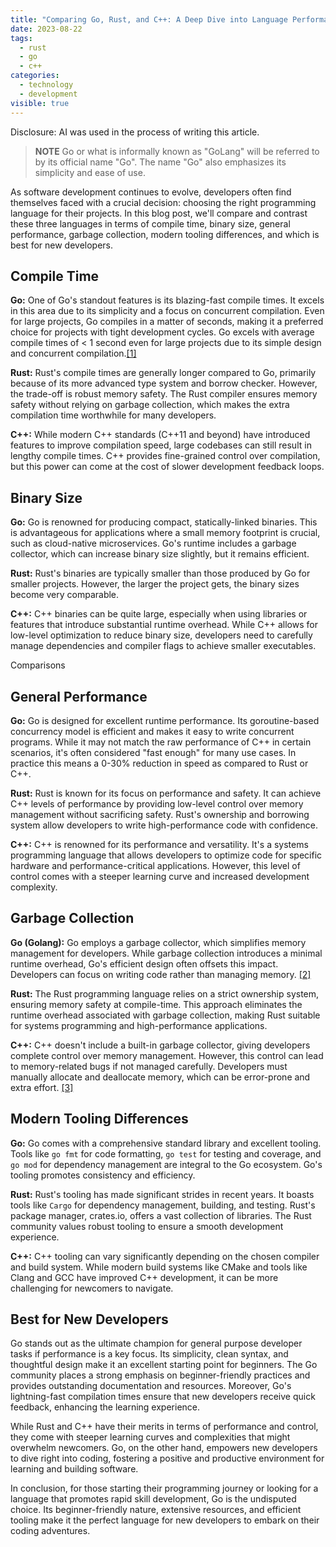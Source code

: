 ```yaml
---
title: "Comparing Go, Rust, and C++: A Deep Dive into Language Performance and Tooling"
date: 2023-08-22
tags:
  - rust
  - go
  - c++
categories:
  - technology
  - development
visible: true
---
```


Disclosure: AI was used in the process of writing this article.

> **NOTE**
Go or what is informally known as "GoLang" will be referred to by its official name "Go". The name "Go" also emphasizes its simplicity and ease of use.

As software development continues to evolve, developers often find themselves faced with a crucial decision: choosing the right programming language for their projects. In this blog post, we'll compare and contrast these three languages in terms of compile time, binary size, general performance, garbage collection, modern tooling differences, and which is best for new developers.

## Compile Time

**Go:** One of Go's standout features is its blazing-fast compile times. It excels in this area due to its simplicity and a focus on concurrent compilation. Even for large projects, Go compiles in a matter of seconds, making it a preferred choice for projects with tight development cycles. Go excels with average compile times of < 1 second even for large projects due to its simple design and concurrent compilation.[[1]](https://benchmarksgame-team.pages.debian.net/benchmarksgame/fastest/rust-go.html)

**Rust:** Rust's compile times are generally longer compared to Go, primarily because of its more advanced type system and borrow checker. However, the trade-off is robust memory safety. The Rust compiler ensures memory safety without relying on garbage collection, which makes the extra compilation time worthwhile for many developers.

**C++:** While modern C++ standards (C++11 and beyond) have introduced features to improve compilation speed, large codebases can still result in lengthy compile times. C++ provides fine-grained control over compilation, but this power can come at the cost of slower development feedback loops.

## Binary Size

**Go:** Go is renowned for producing compact, statically-linked binaries. This is advantageous for applications where a small memory footprint is crucial, such as cloud-native microservices. Go's runtime includes a garbage collector, which can increase binary size slightly, but it remains efficient.

**Rust:** Rust's binaries are typically smaller than those produced by Go for smaller projects. However, the larger the project gets, the binary sizes become very comparable.

**C++:** C++ binaries can be quite large, especially when using libraries or features that introduce substantial runtime overhead. While C++ allows for low-level optimization to reduce binary size, developers need to carefully manage dependencies and compiler flags to achieve smaller executables.

Comparisons

## General Performance

**Go:** Go is designed for excellent runtime performance. Its goroutine-based concurrency model is efficient and makes it easy to write concurrent programs. While it may not match the raw performance of C++ in certain scenarios, it's often considered "fast enough" for many use cases. In practice this means a 0-30% reduction in speed as compared to Rust or C++.

**Rust:** Rust is known for its focus on performance and safety. It can achieve C++ levels of performance by providing low-level control over memory management without sacrificing safety. Rust's ownership and borrowing system allow developers to write high-performance code with confidence.

**C++:** C++ is renowned for its performance and versatility. It's a systems programming language that allows developers to optimize code for specific hardware and performance-critical applications. However, this level of control comes with a steeper learning curve and increased development complexity.

## Garbage Collection

**Go (Golang):** Go employs a garbage collector, which simplifies memory management for developers. While garbage collection introduces a minimal runtime overhead, Go's efficient design often offsets this impact. Developers can focus on writing code rather than managing memory. [[2]](https://tip.golang.org/doc/gc-guide)

**Rust:** The Rust programming language relies on a strict ownership system, ensuring memory safety at compile-time. This approach eliminates the runtime overhead associated with garbage collection, making Rust suitable for systems programming and high-performance applications.

**C++:** C++ doesn't include a built-in garbage collector, giving developers complete control over memory management. However, this control can lead to memory-related bugs if not managed carefully. Developers must manually allocate and deallocate memory, which can be error-prone and extra effort. [[3]](https://stackoverflow.com/questions/4687310/memory-allocation-in-c)

## Modern Tooling Differences

**Go:** Go comes with a comprehensive standard library and excellent tooling. Tools like `go fmt` for code formatting, `go test` for testing and coverage, and `go mod` for dependency management are integral to the Go ecosystem. Go's tooling promotes consistency and efficiency.

**Rust:** Rust's tooling has made significant strides in recent years. It boasts tools like `Cargo` for dependency management, building, and testing. Rust's package manager, crates.io, offers a vast collection of libraries. The Rust community values robust tooling to ensure a smooth development experience.

**C++:** C++ tooling can vary significantly depending on the chosen compiler and build system. While modern build systems like CMake and tools like Clang and GCC have improved C++ development, it can be more challenging for newcomers to navigate.

## Best for New Developers

Go stands out as the ultimate champion for general purpose developer tasks if performance is a key focus. Its simplicity, clean syntax, and thoughtful design make it an excellent starting point for beginners. The Go community places a strong emphasis on beginner-friendly practices and provides outstanding documentation and resources. Moreover, Go's lightning-fast compilation times ensure that new developers receive quick feedback, enhancing the learning experience.

While Rust and C++ have their merits in terms of performance and control, they come with steeper learning curves and complexities that might overwhelm newcomers. Go, on the other hand, empowers new developers to dive right into coding, fostering a positive and productive environment for learning and building software.

In conclusion, for those starting their programming journey or looking for a language that promotes rapid skill development, Go is the undisputed choice. Its beginner-friendly nature, extensive resources, and efficient tooling make it the perfect language for new developers to embark on their coding adventures.
